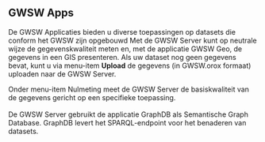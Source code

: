 ## GWSW Apps

De GWSW Applicaties bieden u diverse toepassingen op datasets die conform het GWSW zijn opgebouwd
Met de GWSW Server kunt op neutrale wijze de gegevenskwaliteit meten en, met de applicatie GWSW Geo, de gegevens in een GIS presenteren.
Als uw dataset nog geen gegevens bevat, kunt u via menu-item <b>Upload</b> de gegevens (in GWSW.orox formaat) uploaden naar de GWSW Server.

Onder menu-item Nulmeting</b> meet de GWSW Server de basiskwaliteit van de gegevens gericht op een specifieke toepassing.
            <br /><br />De GWSW Server gebruikt de applicatie GraphDB als Semantische Graph Database. GraphDB levert het SPARQL-endpoint voor het benaderen van datasets.

